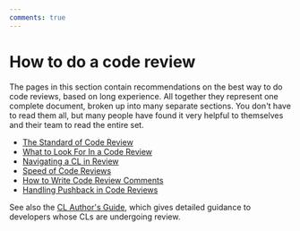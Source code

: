 ```yaml
---
comments: true
---
```


# How to do a code review

The pages in this section contain recommendations on the best way to do code
reviews, based on long experience. All together they represent one complete
document, broken up into many separate sections. You don't have to read them
all, but many people have found it very helpful to themselves and their team to
read the entire set.

- [The Standard of Code Review](standard.md)
- [What to Look For In a Code Review](looking-for.md)
- [Navigating a CL in Review](navigate.md)
- [Speed of Code Reviews](speed.md)
- [How to Write Code Review Comments](comments.md)
- [Handling Pushback in Code Reviews](pushback.md)

See also the [CL Author's Guide](../developer/index.md), which gives detailed
guidance to developers whose CLs are undergoing review.
